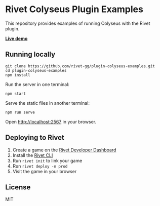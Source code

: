 # Rivet Colyseus Plugin Examples

This repository provides examples of running Colyseus with the Rivet plugin.

[**Live demo**](https://colyseus.rivet.game/)

## Running locally

```
git clone https://github.com/rivet-gg/plugin-colyseus-examples.git
cd plugin-colyseus-examples
npm install
```

Run the server in one terminal:

```
npm start
```

Serve the static files in another terminal:

```
npm run serve
```

Open [http://localhost:2567](http://localhost:2567) in your browser.

## Deploying to Rivet

1. Create a game on the [Rivet Developer Dashboard](https://hub.rivet.gg/developer/dashboard)
1. Install the [Rivet CLI](https://github.com/rivet-gg/cli)
1. Run `rivet init` to link your game
1. Run `rivet deploy -n prod`
1. Visit the game in your browser

## License

MIT
